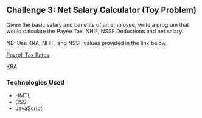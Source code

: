 ## Challenge 3: Net Salary Calculator (Toy Problem)

Given the basic salary and benefits of an employee, write a program that would calculate the Payee Tax, NHIF, NSSF Deductions and net salary.

NB: Use KRA, NHIF, and NSSF values provided in the link below.

<a href="https://www.aren.co.ke/payroll/taxrates.htm" target="_blank" rel="noreferrer noopenner">Payroll Tax Rates</a> 

<a href="https://www.kra.go.ke/en/individual/calculate-tax/calculating-tax/paye" target="_blank" rel="noreferrer noopenner">KRA</a>
### Technologies Used
- HMTL
- CSS
- JavaScript